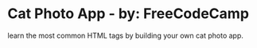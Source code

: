 # Cat Photo App - by: FreeCodeCamp
learn the most common HTML tags by building your own cat photo app.
